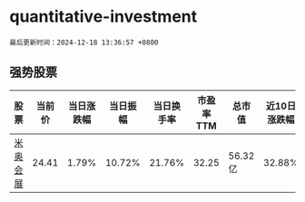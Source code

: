 # quantitative-investment

`最后更新时间：2024-12-18 13:36:57 +0800`

## 强势股票

|股票|当前价|当日涨跌幅|当日振幅|当日换手率|市盈率TTM|总市值|近10日涨跌幅|
|----|----|----|----|----|----|----|----|
|[米奥会展](https://xueqiu.com/S/SZ300795)|24.41|1.79%|10.72%|21.76%|32.25|56.32亿|32.88%|
